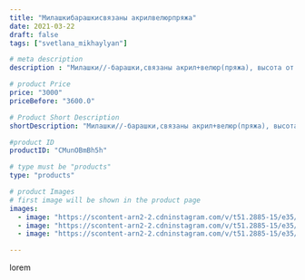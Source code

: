 ```yaml
---
title: "Милашкибарашкисвязаны акрилвелюрпряжа"
date: 2021-03-22
draft: false
tags: ["svetlana_mikhaylyan"]

# meta description
description : "Милашки//-барашки,связаны акрил+велюр(пряжа), высота от 15см"

# product Price
price: "3000"
priceBefore: "3600.0"

# Product Short Description
shortDescription: "Милашки//-барашки,связаны акрил+велюр(пряжа), высота от 15см"

#product ID
productID: "CMunOBmBh5h"

# type must be "products"
type: "products"

# product Images
# first image will be shown in the product page
images:
  - image: "https://scontent-arn2-2.cdninstagram.com/v/t51.2885-15/e35/163199943_186380589730812_3122283307812471156_n.jpg?se=7&tp=1&_nc_ht=scontent-arn2-2.cdninstagram.com&_nc_cat=100&_nc_ohc=5k-UwYeKKVoAX-zA8zP&ccb=7-4&oh=2353f75d9925bfa7fee7d661707bc250&oe=608404BF&ig_cache_key=MjUzNTEzNjEyNDEyOTkwMzUxOA%3D%3D.2-ccb7-4"
  - image: "https://scontent-arn2-2.cdninstagram.com/v/t51.2885-15/e35/163336680_276300900691520_7471688256325907802_n.jpg?se=7&tp=1&_nc_ht=scontent-arn2-2.cdninstagram.com&_nc_cat=108&_nc_ohc=qH75AQ26iIwAX-KhGh8&ccb=7-4&oh=44abb53ab281582a435202212bcb1580&oe=60845438&ig_cache_key=MjUzNTEzNjEyNDE0NjY3ODYxNg%3D%3D.2-ccb7-4"
  - image: "https://scontent-arn2-2.cdninstagram.com/v/t51.2885-15/e35/162831843_2854393864779737_4442537160863438562_n.jpg?se=7&tp=1&_nc_ht=scontent-arn2-2.cdninstagram.com&_nc_cat=105&_nc_ohc=UwDN9Hf56h8AX8qqxP1&ccb=7-4&oh=ecd2bf9385f6db313a83c482cf8f7697&oe=60814BFF&ig_cache_key=MjUzNTEzNjEyNDE2MzQ3NzEzNw%3D%3D.2-ccb7-4"

---
```

lorem
